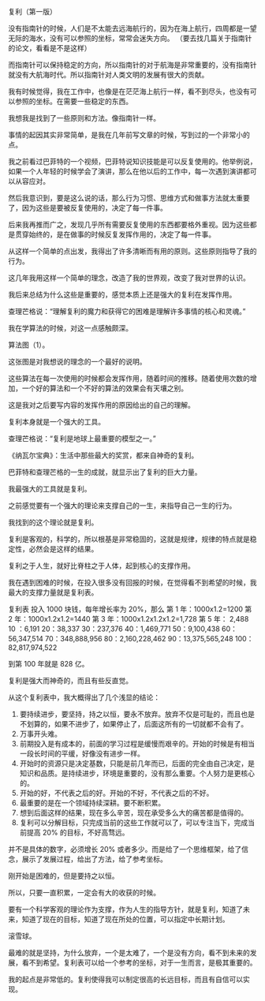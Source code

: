 复利（第一版）      

没有指南针的时候，人们是不太能去远海航行的，因为在海上航行，四周都是一望无际的海水，没有可以参照的坐标，常常会迷失方向。
（要去找几篇关于指南针的论文，看看是不是这样）

而指南针可以保持稳定的方向，所以指南针的对于航海是非常重要的，没有指南针就没有大航海时代。所以指南针对人类文明的发展有很大的贡献。


我有时候觉得，我在工作中，也像是在茫茫海上航行一样，看不到尽头，也没有可以参照的坐标。在需要一些稳定的东西。

我想我是找到了一些原则和方法。像指南针一样。

事情的起因其实非常简单，是我在几年前写文章的时候，写到过的一个非常小的点。
 
我之前看过巴菲特的一个视频，巴菲特说知识技能是可以反复使用的。他举例说，如果一个人年轻的时候学会了演讲，那么在他以后的工作中，每一次遇到演讲都可以从容应对。    
 
然后我意识到，要是这么说的话，那么行为习惯、思维方式和做事方法就太重要了，因为这些是要被反复使用的，决定了每一件事。 
 
后来我再推而广之，发现几乎所有需要反复使用的东西都要格外重视。因为这些都是贯穿始终的，是在做事的时候反复发挥作用的，决定了每一件事。
 
从这样一个简单的点出发，我得出了许多清晰而有用的原则。这些原则指导了我的行为。 
 
这几年我用这样一个简单的理念，改造了我的世界观，改变了我对世界的认识。

我后来总结为什么这些是重要的，感觉本质上还是强大的复利在发挥作用。
 
查理芒格说：“理解复利的魔力和获得它的困难是理解许多事情的核心和灵魂。”    

我在学算法的时候，对这一点感触颇深。

算法图（1）。

这张图是对我想说的理念的一个最好的说明。

这些算法在每一次使用的时候都会发挥作用，随着时间的推移。随着使用次数的增加，一个好的算法和一个不好的算法的效果会有天壤之别。

这是我对之后要写内容的发挥作用的原因给出的自己的理解。

复利本身就是一个强大的工具。

查理芒格说：“复利是地球上最重要的模型之一。”
 
《纳瓦尔宝典》：生活中那些最大的奖赏，都来自神奇的复利。

巴菲特和查理芒格的一生的成就，就显示出了复利的巨大力量。

 
我最强大的工具就是复利。

之前感觉要有一个强大的理论来支撑自己的一生，来指导自己一生的行为。

我找到的这个理论就是复利。

复利是客观的，科学的，所以根基是非常稳固的，这就是规律，规律的特点就是稳定性，必然会是这样的结果。     

 
复利之于人生，就好比脊柱之于人体，起到核心的支撑作用。       

我在遇到困难的时候，在投入很多没有回报的时候，在觉得看不到希望的时候，我最大的支撑力量就是复利表。       


复利表
投入 1000 块钱，每年增长率为 20%，那么
第 1 年：1000x1.2=1200
第 2 年：1000x1.2x1.2=1440
第 3 年：1000x1.2x1.2x1.2=1,728
第 5 年： 2,488
10 ：6,191
20：38,337
30：237,376
40：1,469,771
50：9,100,438
60：56,347,514
70：348,888,956
80：2,160,228,462
90：13,375,565,248
100：82,817,974,522

到第 100 年就是 828 亿。

复利是强大而神奇的，而且有些反直觉。

从这个复利表中，我大概得出了几个浅显的结论：
1. 要持续进步，要坚持，持之以恒，要永不放弃。放弃不仅是可耻的，而且也是不划算的，如果不进步了，如果停止了，后面这所有的一切就都不会有了。      
2. 万事开头难。
3. 前期投入是有成本的，前面的学习过程是缓慢而艰辛的。开始的时候是有相当一段长时间的平缓，好像没有进步一样。
4. 开始时的资源只是决定基数，只能是前几年而已，后面的完全由自己决定，是知识和品质。是持续进步，环境是重要的，没有那么重要。个人努力是更核心的。     
5. 开始的好，不代表之后的好。开始的不好，不代表之后的不好。
6. 最重要的是在一个领域持续深耕。要不断积累。
7. 想到后面这样的结果，现在多么辛苦，现在承受多么大的痛苦都是值得的。  
8. 复利可以分解目标，只完成当前的这些工作就可以了，可以专注当下，完成当前提高 20% 的目标，不好高骛远。  


并不是具体的数字，必须增长 20% 或者多少。而是给了一个思维框架，给了信念，展示了发展过程，给出了方法，给了参考坐标。
 
刚开始是困难的，但是要持之以恒。

所以，只要一直积累，一定会有大的收获的时候。     
 
要有一个科学客观的理论作为支撑，作为人生的指导方针，就是复利，知道了未来，知道了现在的目标，知道了现在所处的位置，可以指定中长期计划。      

滚雪球。

最难的就是坚持，为什么放弃，一个是太难了，一个是没有方向，看不到未来的发展，看不到希望。复利表可以给一个参考的坐标，对于一生而言，是极其重要的。          
 
我的起点是非常低的。复利使得我可以制定很高的长远目标，而且有自信可以实现。
